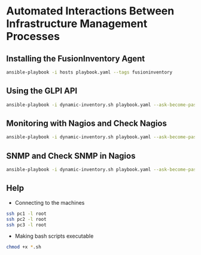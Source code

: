 # Automated Interactions Between Infrastructure Management Processes

## Installing the FusionInventory Agent
```bash
ansible-playbook -i hosts playbook.yaml --tags fusioninventory
```

## Using the GLPI API
```bash
ansible-playbook -i dynamic-inventory.sh playbook.yaml --ask-become-pass --tags fusioninventory
```

## Monitoring with Nagios and Check Nagios
```bash
ansible-playbook -i dynamic-inventory.sh playbook.yaml --ask-become-pass --tags nagios
```

## SNMP and Check SNMP in Nagios
```bash
ansible-playbook -i dynamic-inventory.sh playbook.yaml --ask-become-pass --tags snmp
```

## Help

- Connecting to the machines

```bash
ssh pc1 -l root
ssh pc2 -l root
ssh pc3 -l root
```	

- Making bash scripts executable
    
```bash
chmod +x *.sh
```
